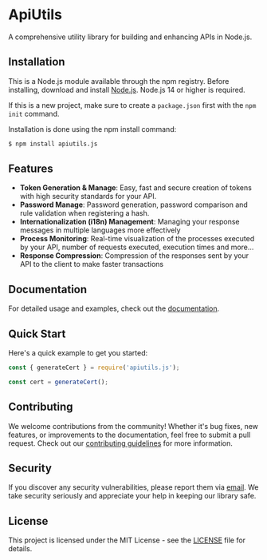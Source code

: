 # ApiUtils

A comprehensive utility library for building and enhancing APIs in Node.js.

## Installation

This is a Node.js module available through the npm registry. Before installing, download and install [Node.js](https://nodejs.org/en/download/). Node.js 14 or higher is required.

If this is a new project, make sure to create a `package.json` first with the `npm init` command.

Installation is done using the npm install command:

```bash
$ npm install apiutils.js
```

## Features

- **Token Generation & Manage**: Easy, fast and secure creation of tokens with high security standards for your API.
- **Password Manage**: Password generation, password comparison and rule validation when registering a hash.
- **Internationalization (i18n) Management**: Managing your response messages in multiple languages ​​more effectively
- **Process Monitoring**: Real-time visualization of the processes executed by your API, number of requests executed, execution times and more...
- **Response Compression**: Compression of the responses sent by your API to the client to make faster transactions

## Documentation

For detailed usage and examples, check out the [documentation](https://apiutilsdoc.vercel.app/).

## Quick Start

Here's a quick example to get you started:

```javascript
const { generateCert } = require('apiutils.js');

const cert = generateCert();
```

## Contributing

We welcome contributions from the community! Whether it's bug fixes, new features, or improvements to the documentation, feel free to submit a pull request. Check out our [contributing guidelines](CONTRIBUTING.md) for more information.

## Security

If you discover any security vulnerabilities, please report them via [email](mailto:hello@daniel-valdez.com.com). We take security seriously and appreciate your help in keeping our library safe.

## License

This project is licensed under the MIT License - see the [LICENSE](LICENSE) file for details.
